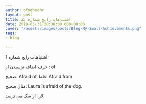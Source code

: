 ```yaml
---
author: ofoghmehr
layout: post
title: اشتباهات رایج شماره یک
date: 2019-05-31T20:30:00.000+00:00
cover: "/assets/images/posts/Blog-My-Small-Achievements.png"
tags:
- blog

---
```

اشتباهات رایج شماره 1:

حرف اضافه ترسیدن از : of 

صحیح: Afraid of        غلط: Afraid from

مثال صحیح: Laura is afraid of the dog.

لارا از سگ می ترسد.